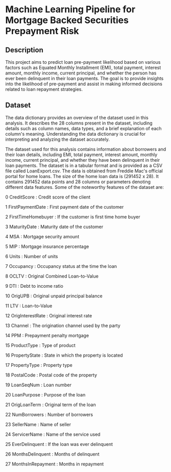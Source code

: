 # Machine Learning Pipeline for Mortgage Backed Securities Prepayment Risk

## Description
This project aims to predict loan pre-payment likelihood based on various factors such as Equated Monthly Installment (EMI), total payment, interest amount, monthly income, current principal, and whether the person has ever been delinquent in their loan payments. The goal is to provide insights into the likelihood of pre-payment and assist in making informed decisions related to loan repayment strategies.

## Dataset
The data dictionary provides an overview of the dataset used in this analysis. It describes the 28 columns present in the dataset, including details such as column names, data types, and a brief explanation of each column's meaning. Understanding the data dictionary is crucial for interpreting and analyzing the dataset accurately.

The dataset used for this analysis contains information about borrowers and their loan details, including EMI, total payment, interest amount, monthly income, current principal, and whether they have been delinquent in their loan payments. The dataset is in a tabular format and is provided as a CSV file called LoanExport.csv.
The data is obtained from Freddie Mac's official portal for home loans. The size of the home loan data is (291452 x 28). It contains 291452 data points and 28 columns or parameters denoting different data features. Some of the noteworthy features of the dataset are:

0 CreditScore : Credit score of the client

1 FirstPaymentDate : First payment date of the customer

2 FirstTimeHomebuyer : If the customer is first time home buyer

3 MaturityDate : Maturity date of the customer

4 MSA : Mortgage security amount

5 MIP : Mortgage insurance percentage

6 Units : Number of units

7 Occupancy : Occupancy status at the time the loan

8 OCLTV : Original Combined Loan-to-Value

9 DTI : Debt to income ratio

10 OrigUPB : Original unpaid principal balance

11 LTV : Loan-to-Value

12 OrigInterestRate : Original interest rate

13 Channel : The origination channel used by the party

14 PPM : Prepayment penalty mortgage

15 ProductType : Type of product

16 PropertyState : State in which the property is located

17 PropertyType : Property type

18 PostalCode : Postal code of the property

19 LoanSeqNum : Loan number

20 LoanPurpose : Purpose of the loan

21 OrigLoanTerm : Original term of the loan

22 NumBorrowers : Number of borrowers

23 SellerName : Name of seller

24 ServicerName : Name of the service used

25 EverDelinquent : If the loan was ever delinquent

26 MonthsDelinquent : Months of delinquent

27 MonthsInRepayment : Months in repayment
